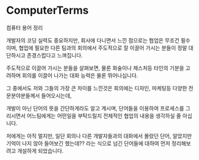 # ComputerTerms
컴퓨터 용어 정리

개발자의 코딩 실력도 중요하지만,
회사에 다니면서 느낀 점으로는 협업은 무조건 필수이며,
협업에 필요한 다른 팀과의 회의에서 주도적으로 잘 이끌어 가시는 분들이 정말 대단하시고 존경스럽다고 느껴집니다.

주도적으로 이끌어 가시는 분들을 살펴보면,
물론 화술이나 제스처등 타인의 기분을 고려하며 회의를 이끌어 나가는 대화 능력은 물론 뛰어나십니다.


그 중에서도 저와 그들의 가장 큰 차이를 느낀것은
회의에는 디자인, 마케팅등 다양한 전문분야분들께서 들어오시는데,

개발이 아닌 단어의 뜻을 간단하게라도 알고 계시며,
단어들을 이용하여 프로세스를 그리시면서 어느팀에게는 어떤일을 부탁드릴지 전체적인 협업의 내용을 생각하실 줄 아십니다.

저에게는 아직 멀지만,
일단 회의나 다른 개발자들과의 대화에서 몰랐던 단어, 알았지만 기억이 나지 않아 들어보긴 했는데?? 라는 식으로 넘긴 단어들에 대하여
먼저 정리해보려고 개설하게 되었습니다.
